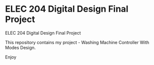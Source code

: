# ELEC 204 Digital Design Final Project
ELEC 204 Digital Design Final Project

This repository contains my project - Washing Machine Controller With Modes Design.

Enjoy

